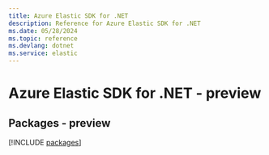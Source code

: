 ```yaml
---
title: Azure Elastic SDK for .NET
description: Reference for Azure Elastic SDK for .NET
ms.date: 05/28/2024
ms.topic: reference
ms.devlang: dotnet
ms.service: elastic
---
```

# Azure Elastic SDK for .NET - preview
## Packages - preview
[!INCLUDE [packages](elastic-index.md)]